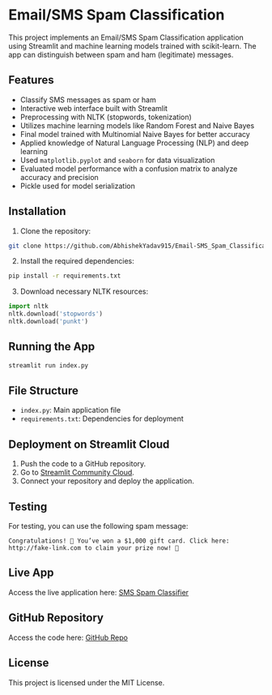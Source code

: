 # Email/SMS Spam Classification

This project implements an Email/SMS Spam Classification application using Streamlit and machine learning models trained with scikit-learn. The app can distinguish between spam and ham (legitimate) messages.

## Features
- Classify SMS messages as spam or ham
- Interactive web interface built with Streamlit
- Preprocessing with NLTK (stopwords, tokenization)
- Utilizes machine learning models like Random Forest and Naive Bayes
- Final model trained with Multinomial Naive Bayes for better accuracy
- Applied knowledge of Natural Language Processing (NLP) and deep learning
- Used `matplotlib.pyplot` and `seaborn` for data visualization
- Evaluated model performance with a confusion matrix to analyze accuracy and precision
- Pickle used for model serialization

## Installation

1. Clone the repository:
```bash
git clone https://github.com/AbhishekYadav915/Email-SMS_Spam_Classification.git

```

2. Install the required dependencies:
```bash
pip install -r requirements.txt
```

3. Download necessary NLTK resources:
```python
import nltk
nltk.download('stopwords')
nltk.download('punkt')
```

## Running the App

```bash
streamlit run index.py
```

## File Structure
- `index.py`: Main application file
- `requirements.txt`: Dependencies for deployment

## Deployment on Streamlit Cloud
1. Push the code to a GitHub repository.
2. Go to [Streamlit Community Cloud](https://share.streamlit.io/).
3. Connect your repository and deploy the application.

## Testing
For testing, you can use the following spam message:
```
Congratulations! 🎉 You’ve won a $1,000 gift card. Click here: http://fake-link.com to claim your prize now! 🚨
```

## Live App
Access the live application here: [SMS Spam Classifier](https://email-smsspamclassification-vfngqtlnkngjtg5dvwpwa9.streamlit.app/)

## GitHub Repository
Access the code here: [GitHub Repo](https://github.com/AbhishekYadav915/Email-SMS_Spam_Classification.git)

## License
This project is licensed under the MIT License.

